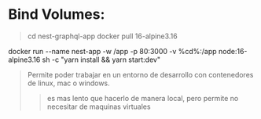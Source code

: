 # Bind Volumes:

> cd nest-graphql-app
> docker pull 16-alpine3.16

docker run --name nest-app -w /app -p 80:3000 -v %cd%:/app node:16-alpine3.16 sh -c "yarn install && yarn start:dev"

> Permite poder trabajar en un entorno de desarrollo con contenedores de linux, mac o windows.
>> es mas lento que hacerlo de manera local, pero permite no necesitar de maquinas virtuales


